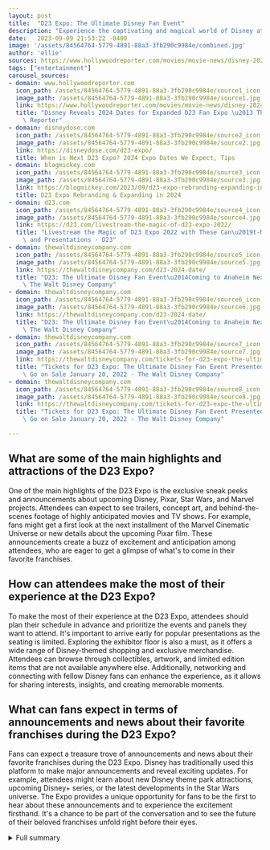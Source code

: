 ```yaml
---
layout: post
title:  "D23 Expo: The Ultimate Disney Fan Event"
description: "Experience the captivating and magical world of Disney at the D23 Expo, the ultimate fan event for Disney enthusiasts. Get ready for an unforgettable weekend filled with exciting announcements, behind-the-scenes insights, exclusive shopping, and much more. Don't miss out on this extraordinary opportunity to immerse yourself in the enchanting world of Disney!"
date:   2023-09-09 21:53:22 -0400
image: '/assets/84564764-5779-4891-88a3-3fb290c9984e/combined.jpg'
author: 'ellie'
sources: https://www.hollywoodreporter.com/movies/movie-news/disney-2024-dates-expanded-d23-fan-expo-1235586538/ https://disneydose.com/d23-expo/ https://blogmickey.com/2023/09/d23-expo-rebranding-expanding-in-2024/ https://d23.com/livestream-the-magic-of-d23-expo-2022/ https://thewaltdisneycompany.com/d23-2024-date/ https://thewaltdisneycompany.com/d23-2024-date/ https://thewaltdisneycompany.com/tickets-for-d23-expo-the-ultimate-disney-fan-event-presented-by-visa-go-on-sale-january-20-2022/ https://thewaltdisneycompany.com/tickets-for-d23-expo-the-ultimate-disney-fan-event-presented-by-visa-go-on-sale-january-20-2022/
tags: ["entertainment"]
carousel_sources:
- domain: www.hollywoodreporter.com
  icon_path: /assets/84564764-5779-4891-88a3-3fb290c9984e/source1_icon.jpg
  image_path: /assets/84564764-5779-4891-88a3-3fb290c9984e/source1.jpg
  link: https://www.hollywoodreporter.com/movies/movie-news/disney-2024-dates-expanded-d23-fan-expo-1235586538/
  title: "Disney Reveals 2024 Dates for Expanded D23 Fan Expo \u2013 The Hollywood\
    \ Reporter"
- domain: disneydose.com
  icon_path: /assets/84564764-5779-4891-88a3-3fb290c9984e/source2_icon.jpg
  image_path: /assets/84564764-5779-4891-88a3-3fb290c9984e/source2.jpg
  link: https://disneydose.com/d23-expo/
  title: When is Next D23 Expo? 2024 Expo Dates We Expect, Tips
- domain: blogmickey.com
  icon_path: /assets/84564764-5779-4891-88a3-3fb290c9984e/source3_icon.jpg
  image_path: /assets/84564764-5779-4891-88a3-3fb290c9984e/source3.jpg
  link: https://blogmickey.com/2023/09/d23-expo-rebranding-expanding-in-2024/
  title: D23 Expo Rebranding & Expanding in 2024
- domain: d23.com
  icon_path: /assets/84564764-5779-4891-88a3-3fb290c9984e/source4_icon.jpg
  image_path: /assets/84564764-5779-4891-88a3-3fb290c9984e/source4.jpg
  link: https://d23.com/livestream-the-magic-of-d23-expo-2022/
  title: "Livestream the Magic of D23 Expo 2022 with These Can\u2019t-Miss Panels\
    \ and Presentations - D23"
- domain: thewaltdisneycompany.com
  icon_path: /assets/84564764-5779-4891-88a3-3fb290c9984e/source5_icon.jpg
  image_path: /assets/84564764-5779-4891-88a3-3fb290c9984e/source5.jpg
  link: https://thewaltdisneycompany.com/d23-2024-date/
  title: "D23: The Ultimate Disney Fan Event\u2014Coming to Anaheim Next August -\
    \ The Walt Disney Company"
- domain: thewaltdisneycompany.com
  icon_path: /assets/84564764-5779-4891-88a3-3fb290c9984e/source6_icon.jpg
  image_path: /assets/84564764-5779-4891-88a3-3fb290c9984e/source6.jpg
  link: https://thewaltdisneycompany.com/d23-2024-date/
  title: "D23: The Ultimate Disney Fan Event\u2014Coming to Anaheim Next August -\
    \ The Walt Disney Company"
- domain: thewaltdisneycompany.com
  icon_path: /assets/84564764-5779-4891-88a3-3fb290c9984e/source7_icon.jpg
  image_path: /assets/84564764-5779-4891-88a3-3fb290c9984e/source7.jpg
  link: https://thewaltdisneycompany.com/tickets-for-d23-expo-the-ultimate-disney-fan-event-presented-by-visa-go-on-sale-january-20-2022/
  title: "Tickets for D23 Expo: The Ultimate Disney Fan Event Presented by Visa\xAE\
    \ Go on Sale January 20, 2022 - The Walt Disney Company"
- domain: thewaltdisneycompany.com
  icon_path: /assets/84564764-5779-4891-88a3-3fb290c9984e/source8_icon.jpg
  image_path: /assets/84564764-5779-4891-88a3-3fb290c9984e/source8.jpg
  link: https://thewaltdisneycompany.com/tickets-for-d23-expo-the-ultimate-disney-fan-event-presented-by-visa-go-on-sale-january-20-2022/
  title: "Tickets for D23 Expo: The Ultimate Disney Fan Event Presented by Visa\xAE\
    \ Go on Sale January 20, 2022 - The Walt Disney Company"

---
```


## What are some of the main highlights and attractions of the D23 Expo?
One of the main highlights of the D23 Expo is the exclusive sneak peeks and announcements about upcoming Disney, Pixar, Star Wars, and Marvel projects. Attendees can expect to see trailers, concept art, and behind-the-scenes footage of highly anticipated movies and TV shows. For example, fans might get a first look at the next installment of the Marvel Cinematic Universe or new details about the upcoming Pixar film. These announcements create a buzz of excitement and anticipation among attendees, who are eager to get a glimpse of what's to come in their favorite franchises.

## How can attendees make the most of their experience at the D23 Expo?
To make the most of their experience at the D23 Expo, attendees should plan their schedule in advance and prioritize the events and panels they want to attend. It's important to arrive early for popular presentations as the seating is limited. Exploring the exhibitor floor is also a must, as it offers a wide range of Disney-themed shopping and exclusive merchandise. Attendees can browse through collectibles, artwork, and limited edition items that are not available anywhere else. Additionally, networking and connecting with fellow Disney fans can enhance the experience, as it allows for sharing interests, insights, and creating memorable moments.

## What can fans expect in terms of announcements and news about their favorite franchises during the D23 Expo?
Fans can expect a treasure trove of announcements and news about their favorite franchises during the D23 Expo. Disney has traditionally used this platform to make major announcements and reveal exciting updates. For example, attendees might learn about new Disney theme park attractions, upcoming Disney+ series, or the latest developments in the Star Wars universe. The Expo provides a unique opportunity for fans to be the first to hear about these announcements and to experience the excitement firsthand. It's a chance to be part of the conversation and to see the future of their beloved franchises unfold right before their eyes.


<details>
        <summary>Full summary</summary>
<p>Disney's D23 Expo is a fan convention for all things Disney. It is the largest Disney fan event in the world, showcasing news about Disney, Pixar, Star Wars, and Marvel. The next D23 Expo will take place on August 9-11, 2024, at the Anaheim Convention Center in Anaheim, California. The event will be rebranded and expanded to become D23 The Ultimate Disney Fan Event.</p>
<p>The D23 Expo will offer an entire week of events, including a D23 member event on August 8th. The biggest presentations will move to the Honda Center, providing a larger space for exciting announcements. The event will feature exhibits, panels, and presentations from Disney insiders, giving fans behind-the-scenes information and news about their favorite franchises.</p>
<p>One of the highlights of the D23 Expo is the Mousequerade event, a costume contest with different categories and a star-studded panel of judges. Attendees can showcase their creativity and love for Disney through their costumes.</p>
<p>In addition to the exciting events, the D23 Expo will have an exhibitor floor full of Disney themed shopping. Fans can find unique merchandise and collectibles to add to their Disney collections.</p>
<p>Tickets for the D23 Expo will go on sale in spring 2023. Both D23 Gold and General Members will have the opportunity to purchase tickets. Discounted Disneyland tickets will also be available through Get Away Today.</p>
<p>To make the most of the D23 Expo, attendees are advised to prioritize their must-see events, explore the exhibitor floor, and arrive early. Comfortable shoes, water bottles, and hand sanitizers are recommended, as well as having a Sharpie and paper for autographs. Bringing a poster tube can also be helpful for safely transporting any prints or posters obtained during the event. Managing expectations and having fun are also key to enjoying the D23 Expo experience.</p>
<p>The D23 Expo is a must-attend event for Disney fans of all ages. It offers a unique opportunity to connect with fellow Disney enthusiasts, learn about the latest news and developments, and immerse oneself in the magic of Disney. Stay tuned for more updates and announcements about D23 The Ultimate Disney Fan Event, and mark your calendars for August 9-11, 2024!</p>
</details>